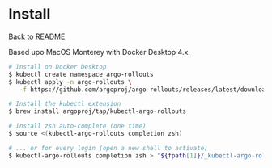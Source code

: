 # Install

[Back to README](../README.md)

Based upo MacOS Monterey with Docker Desktop 4.x.

~~~bash
# Install on Docker Desktop
$ kubectl create namespace argo-rollouts
$ kubectl apply -n argo-rollouts \
   -f https://github.com/argoproj/argo-rollouts/releases/latest/download/install.yaml

# Install the kubectl extension
$ brew install argoproj/tap/kubectl-argo-rollouts

# Install zsh auto-complete (one time)
$ source <(kubectl-argo-rollouts completion zsh)

# ... or for every login (open a new shell to activate)
$ kubectl-argo-rollouts completion zsh > "${fpath[1]}/_kubectl-argo-rollouts"
~~~